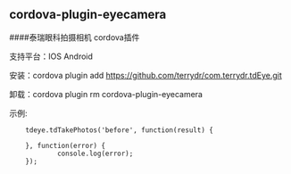 cordova-plugin-eyecamera
-------------------------------
####泰瑞眼科拍摄相机 cordova插件

支持平台：IOS Android

安装：cordova plugin add https://github.com/terrydr/com.terrydr.tdEye.git

卸载：cordova plugin rm cordova-plugin-eyecamera
        
示例:

        tdeye.tdTakePhotos('before', function(result) {
                
        }, function(error) {
                console.log(error);
        });
